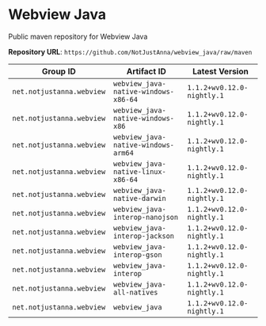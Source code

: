 # Webview Java

Public maven repository for Webview Java

**Repository URL**: `https://github.com/NotJustAnna/webview_java/raw/maven`

| Group ID | Artifact ID | Latest Version |
| --- | --- | --- |
| `net.notjustanna.webview` | `webview_java-native-windows-x86-64` | `1.1.2+wv0.12.0-nightly.1` |
| `net.notjustanna.webview` | `webview_java-native-windows-x86` | `1.1.2+wv0.12.0-nightly.1` |
| `net.notjustanna.webview` | `webview_java-native-windows-arm64` | `1.1.2+wv0.12.0-nightly.1` |
| `net.notjustanna.webview` | `webview_java-native-linux-x86-64` | `1.1.2+wv0.12.0-nightly.1` |
| `net.notjustanna.webview` | `webview_java-native-darwin` | `1.1.2+wv0.12.0-nightly.1` |
| `net.notjustanna.webview` | `webview_java-interop-nanojson` | `1.1.2+wv0.12.0-nightly.1` |
| `net.notjustanna.webview` | `webview_java-interop-jackson` | `1.1.2+wv0.12.0-nightly.1` |
| `net.notjustanna.webview` | `webview_java-interop-gson` | `1.1.2+wv0.12.0-nightly.1` |
| `net.notjustanna.webview` | `webview_java-interop` | `1.1.2+wv0.12.0-nightly.1` |
| `net.notjustanna.webview` | `webview_java-all-natives` | `1.1.2+wv0.12.0-nightly.1` |
| `net.notjustanna.webview` | `webview_java` | `1.1.2+wv0.12.0-nightly.1` |